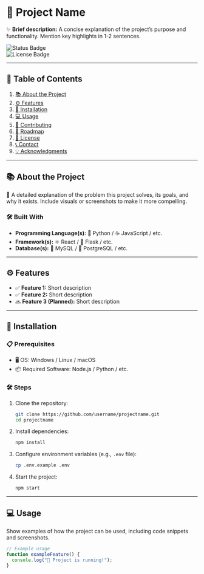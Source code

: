 # 🚀 Project Name

✨ **Brief description:** A concise explanation of the project’s purpose and functionality. Mention key highlights in 1-2 sentences.

![Status Badge](https://img.shields.io/badge/status-active-green.svg)  
![License Badge](https://img.shields.io/badge/license-MIT-blue.svg)

---

## 📖 Table of Contents

1. [📚 About the Project](#about-the-project)
2. [⚙️ Features](#features)
3. [🔧 Installation](#installation)
4. [💻 Usage](#usage)
5. [🤝 Contributing](#contributing)
6. [📍 Roadmap](#roadmap)
7. [📜 License](#license)
8. [📞 Contact](#contact)
9. [💡 Acknowledgments](#acknowledgments)

---

## 📚 About the Project

📝 A detailed explanation of the problem this project solves, its goals, and why it exists. Include visuals or screenshots to make it more compelling.

### 🛠️ Built With

- **Programming Language(s):** 🐍 Python / ☕ JavaScript / etc.
- **Framework(s):** ⚛️ React / 🐘 Flask / etc.
- **Database(s):** 🐬 MySQL / 🐘 PostgreSQL / etc.

---

## ⚙️ Features

- ✅ **Feature 1:** Short description  
- ✅ **Feature 2:** Short description  
- 🔜 **Feature 3 (Planned):** Short description  

---

## 🔧 Installation

### 📋 Prerequisites

- 🖥️ OS: Windows / Linux / macOS
- 📦 Required Software: Node.js / Python / etc.

### 🛠️ Steps

1. Clone the repository:  
    ```bash
    git clone https://github.com/username/projectname.git
    cd projectname
    ```
2. Install dependencies:  
    ```bash
    npm install
    ```
3. Configure environment variables (e.g., `.env` file):  
    ```bash
    cp .env.example .env
    ```
4. Start the project:  
    ```bash
    npm start
    ```

---

## 💻 Usage

Show examples of how the project can be used, including code snippets and screenshots.  

```javascript
// Example usage
function exampleFeature() {
  console.log("🚀 Project is running!");
}
